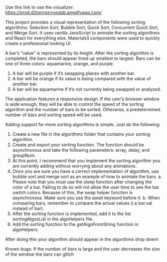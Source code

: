 Use this link to use the visualizer: https://prod.d2twrrqznvwsbb.amplifyapp.com/

This project provides a visual representation of the following sorting algorithms: Selection Sort, Bubble Sort, Quick Sort, Concurrent Quick Sort, and Merge Sort. It uses vanilla JavaScript to animate the sorting algorithms and React for everything else. MaterialUI components were used to quickly create a professional looking UI. 

A bar’s “value” is represented by its height. After the sorting algorithm is completed, the bars should appear lined up smallest to largest. Bars can be one of three colors: aquamarine, orange, and purple.
1.	A bar will be purple if it’s swapping places with another bar.
2.	A bar will be orange if its value is being compared with the value of another bar.
3.	A bar will be aquamarine if it’s not currently being swapped or analyzed. 

The application features a responsive design. If the user’s browser window is wide enough, they will be able to control the speed of the sorting algorithm and the number of bars to be sorted. Otherwise, a predetermined number of bars and sorting speed will be used.

Adding support for more sorting algorithms is simple. Just do the following: 
1.	Create a new file in the algorithms folder that contains your sorting algorithm.
2.	Create and export your sorting function. The function should be asynchronous and take the following parameters: array, delay, and groupNum.
3.	At this point, I recommend that you implement the sorting algorithm you are currently adding without worrying about any animations.
4.	Once you are sure you have a correct implementation of algorithm, use bubble sort and merge sort as an example of how to animate the bars. 
a.	Please note that you must use the sleep function after changing the color of a bar. Failing to do so will not allow the user time to see the bar switch colors. Because of this, the swap helper function is asynchronous. Make sure you use the await keyword before it.
b.	When comparing bars, remember to compare the actual values (i.e bar.val instead of bar). 
5.	After the sorting function is implemented, add it to the list sortingAlgosList in the algoHelpers file.
6.	Add the sorting function to the getAlgoFromString function in algoHelpers. 

After doing this your algorithm should appear in the algorithms drop down!


Known bugs: If the number of bars is large and the user decreases the size of the window the bars can glitch 
